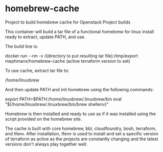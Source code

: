 # homebrew-cache
Project to build homebrew cache for Openstack Project builds

This container will build a tar file of a functional homebrew for linux install ready to extract, update PATH, and use.

The build line is:

docker run --rm -v /(directory to put resulting tar file):/tmp/export mephmanx/homebrew-cache (active terraform version to set)

To use cache, extract tar file to:

/home/linuxbrew

And then update PATH and init homebrew using the following commands:

export PATH=$PATH:/home/linuxbrew/.linuxbrew/bin
eval "$(/home/linuxbrew/.linuxbrew/bin/brew shellenv)"

Homebrew is then installed and ready to use as if it was installed using the script provided on the homebrew site.

The cache is built with core homebrew, bbl, cloudfoundry, bosh, terraform, and tfenv.  After installation, tfenv is used to install and set a specific version of terraform as active as the projects are constantly changing and the latest versions don't always play together well.